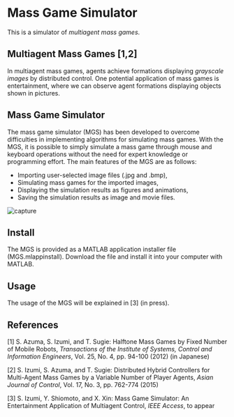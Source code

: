 # Mass Game Simulator
This is a simulator of *multiagent mass games*.

## Multiagent Mass Games [1,2]
In multiagent mass games, agents achieve formations displaying *grayscale images* by distributed control. One potential application of mass games is entertainment, where we can observe agent formations displaying objects shown in pictures.

## Mass Game Simulator
The mass game simulator (MGS) has been developed to overcome difficulties in implementing algorithms for simulating mass games. With the MGS, it is possible to simply simulate a mass game through mouse and keyboard operations without the need for expert knowledge or programming effort. The main features of the MGS are as follows:
- Importing user-selected image files (.jpg and .bmp), 
- Simulating mass games for the imported images, 
- Displaying the simulation results as figures and animations, 
- Saving the simulation results as image and movie files.

![capture](https://user-images.githubusercontent.com/76646096/103169930-68bc0400-4883-11eb-929e-eaf11f9a19e8.jpg)

## Install
The MGS is provided as a MATLAB application installer file (MGS.mlappinstall). Download the file and install it into your computer with MATLAB.

## Usage
The usage of the MGS will be explained in [3] (in press).

## References
[1] S. Azuma, S. Izumi, and T. Sugie: Halftone Mass Games by Fixed Number of Mobile Robots, *Transactions of the Institute of Systems, Control and Information Engineers*, Vol. 25, No. 4, pp. 94-100 (2012) (in Japanese)

[2] S. Izumi, S. Azuma, and T. Sugie: Distributed Hybrid Controllers for Multi-Agent Mass Games by a Variable Number of Player Agents, *Asian Journal of Control*, Vol. 17, No. 3, pp. 762-774 (2015)

[3] S. Izumi, Y. Shiomoto, and X. Xin: Mass Game Simulator: An Entertainment Application of Multiagent Control, *IEEE Access*, to appear

